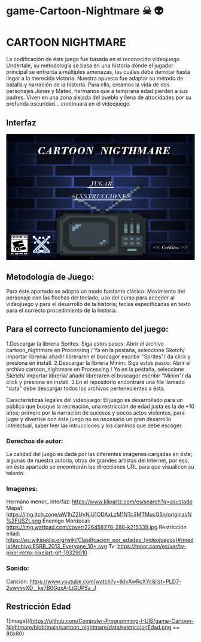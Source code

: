 # game-Cartoon-Nightmare ☠ 👽

# CARTOON NIGHTMARE
                                                                                
La codificación de éste juego fue basada en el reconocido videojuego Undertale, su metodología se basa en una historia dónde el jugador principal se enfrenta a múltiples amenazas, las cuáles debe derrotar hasta llegar a la merecida victoria.
Nuestra apuesta fue adaptar su método de batalla y narración de la historia. Para ello, creamos la vida de dos personajes Jonas y Mateo, hermanos que a temprana edad pierden a sus padres. Viven en una zona alejada del pueblo y llena de atrocidades por su profunda oscuridad... continuará en el videojuego.

## Interfaz

![image](https://github.com/Computer-Programming-I-UIS/game-Cartoon-Nightmare/blob/main/cartoon_nightmare/data/fondointerfaz.jpeg?raw=true)

## Metodología de Juego:
Para éste apartado se adoptó un modo bastante clásico: Movimiento del personaje con las flechas del teclado; uso del curso para acceder al videojuego y para el desarrollo de la historia; teclas especificadas en texto para el correcto procedimiento de la historia.

## Para el correcto funcionamiento del juego:
1.Descargar la libreria Sprites. Siga estos pasos: Abrir el archivo cartoon_nightmare en Processing / Ya en la pestaña, seleccione Sketch/ importar libreria/ añadir librera/en el buscagor escribir "Sprites"/ da click y presiona en install.
2.Descargar la librería Minim. Siga estos pasos: Abrir el archivo cartoon_nightmare en Processing / Ya en la pestaña, seleccione Sketch/ importar libreria/ añadir librera/en el buscagor escribir "Minim"/ da click y presiona en install.
3.En el repositorio encontrará una file llamado "data" debe descargar todos los archivos pertenecientes a ésta.

Características legales del videojuego:
El juego es desarrollado para un público que busque la recreación, una restricción de edad justa es la de +10 años; primero por la narración de sucesos y pocos actos violentos, para jugar y divertise con éste juego no es necesario un gran desarrollo intelectual, saber leer las intrucciones y los caminos que debe escoger.

### Derechos de autor:
La calidad del juego es dada por las diferentes imágenes cargadas en éste; algunas de nuestra autoría, otras de grandes artístas del internet, por eso, en éste apartado se encontrarán las direcciones URL para que visualicen su talento.

### Imagenes:
Hermano menor_ interfaz: https://www.klipartz.com/es/search?q=asustado
Mapa1: https://img.itch.zone/aW1hZ2UvNjU1ODAxLzM1NTc3MTMucG5n/original/N%2FUSZt.png
Enemigo Mordecai: https://img.wattpad.com/cover/226458278-288-k215339.jpg
Restricción edad: https://es.wikipedia.org/wiki/Clasificación_por_edades_(videojuegos)#/media/Archivo:ESRB_2013_Everyone_10+.svg
Tv: https://tenor.com/es/ver/tv-pixel-retro-pixelart-gif-19329010

### Sonido: 
Canción: https://www.youtube.com/watch?v=tklvXwRcXYc&list=PLD7-2uwyvyXD__ke7B0GgxA-LjGUPSa_J

## Restricción Edad

1[image]((https://github.com/Computer-Programming-I-UIS/game-Cartoon-Nightmare/blob/main/cartoon_nightmare/data/restriccionEdad.png == 80x80)

